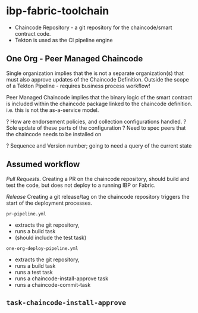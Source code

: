 # ibp-fabric-toolchain

- Chaincode Repository - a git repository for the chaincode/smart contract code.
- Tekton is used as the CI pipeline engine


## One Org - Peer Managed Chaincode

Single organization implies that the is not a separate organization(s) that must also approve updates of the Chaincode 
Definition. Outside the scope of a Tekton Pipeline - requires business process workflow!

Peer Managed Chaincode implies that the binary logic of the smart contract is included within the chaincode package linked to the chaincode definition. i.e. this is not the as-a-service model.


? How are endorsement policies, and collection configurations handled.
? Sole update of these parts of the configuration
? Need to spec peers that the chaincode needs to be installed on

? Sequence and Version number; going to need a query of the current state

## Assumed workflow

*Pull Requests*.  Creating a PR on the chaincode repository, should build and test the code, but does not deploy to a running IBP or Fabric.

*Release* Creating a git release/tag on the chaincode repository triggers the start of the deployment processes.

`pr-pipeline.yml`
- extracts the git repository,
- runs a build task
- (should include the test task)

`one-org-deploy-pipeline.yml`
- extracts the git repository,
- runs a build task
- runs a test task
- runs a chaincode-install-approve task
- runs a chaincode-commit-task


`task-chaincode-install-approve`
- 